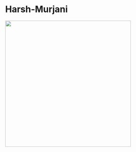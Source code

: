 # Harsh-Murjani
<img src="https://github-readme-stats.vercel.app/api?username=hm05&show_icons=true&theme=ADD_THEME_HERE" width="400">
